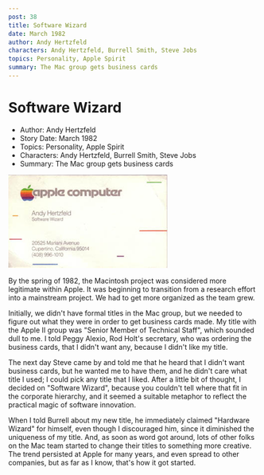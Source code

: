 ```yaml
---
post: 38
title: Software Wizard
date: March 1982
author: Andy Hertzfeld
characters: Andy Hertzfeld, Burrell Smith, Steve Jobs
topics: Personality, Apple Spirit
summary: The Mac group gets business cards
---
```


# Software Wizard
* Author: Andy Hertzfeld
* Story Date: March 1982
* Topics: Personality, Apple Spirit
* Characters: Andy Hertzfeld, Burrell Smith, Steve Jobs
* Summary: The Mac group gets business cards

![Photograph of Andy Hertzfeld's business card](images/Macintosh/software_wizard.jpg) 

By the spring of 1982, the Macintosh project was considered more legitimate within Apple.  It was beginning to transition from a research effort into a mainstream project.  We had to get more organized as the team grew.

Initially, we didn't have formal titles in the Mac group, but we needed to figure out what they were in order to get business cards made.  My title with the Apple II group was "Senior Member of Technical Staff", which sounded dull to me.  I told Peggy Alexio, Rod Holt's secretary, who was ordering the business cards, that I didn't want any, because I didn't like my title.

The next day Steve came by and told me that he heard that I didn't want business cards, but he wanted me to have them, and he didn't care what title I used; I could pick any title that I liked.  After a little bit of thought, I decided on "Software Wizard", because you couldn't tell where that fit in the corporate hierarchy, and it seemed a suitable metaphor to reflect the practical magic of software innovation.

When I told Burrell about my new title, he immediately claimed "Hardware Wizard" for himself, even though I discouraged him, since it diminished the uniqueness of my title.  And, as soon as word got around, lots of other folks on the Mac team started to change their titles to something more creative.  The trend persisted at Apple for many years, and even spread to other companies, but as far as I know, that's how it got started.